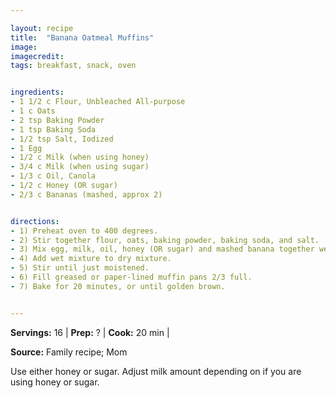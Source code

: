 ```yaml
---

layout: recipe
title:  "Banana Oatmeal Muffins"
image: 
imagecredit: 
tags: breakfast, snack, oven


ingredients:
- 1 1/2 c Flour, Unbleached All-purpose
- 1 c Oats
- 2 tsp Baking Powder
- 1 tsp Baking Soda
- 1/2 tsp Salt, Iodized
- 1 Egg
- 1/2 c Milk (when using honey)
- 3/4 c Milk (when using sugar)
- 1/3 c Oil, Canola
- 1/2 c Honey (OR sugar)
- 2/3 c Bananas (mashed, approx 2)


directions:
- 1) Preheat oven to 400 degrees.
- 2) Stir together flour, oats, baking powder, baking soda, and salt.
- 3) Mix egg, milk, oil, honey (OR sugar) and mashed banana together well.
- 4) Add wet mixture to dry mixture.
- 5) Stir until just moistened.
- 6) Fill greased or paper-lined muffin pans 2/3 full.
- 7) Bake for 20 minutes, or until golden brown.


---
```


**Servings:** 16 | **Prep:** ? | **Cook:** 20 min | 

**Source:** Family recipe; Mom

Use either honey or sugar. Adjust milk amount depending on if you are using honey or sugar. 
